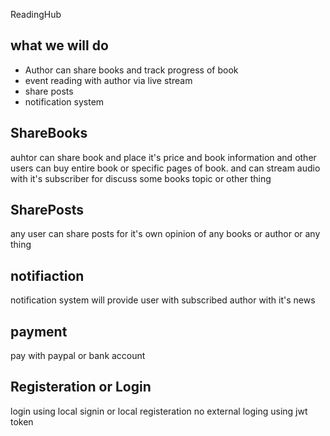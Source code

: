 ReadingHub

## what we will do 
- Author can share books and track progress of book
- event reading with author via live stream
- share posts 
- notification system  

## ShareBooks 
 auhtor  can share book and place it's price and book information and other users can buy entire book or specific pages of book.
 and can stream audio with it's subscriber for discuss some books topic or other thing 
 
## SharePosts
any user can share posts for it's own opinion of any books or author or any thing 

## notifiaction 
notification system will provide user with subscribed author with it's news

## payment
pay with paypal or bank account

## Registeration or Login
login using local signin or local registeration no external loging using jwt token
